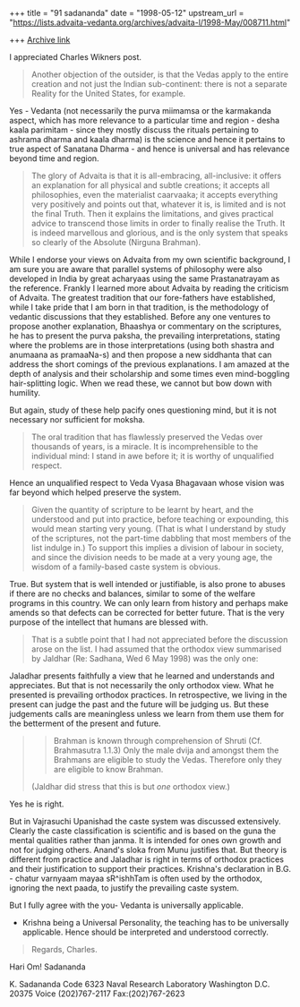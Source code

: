 +++
title = "91 sadananda"
date = "1998-05-12"
upstream_url = "https://lists.advaita-vedanta.org/archives/advaita-l/1998-May/008711.html"

+++
[Archive link](https://lists.advaita-vedanta.org/archives/advaita-l/1998-May/008711.html)

I appreciated Charles Wikners post.

>Another objection of the outsider, is that the Vedas apply to the
>entire creation and not just the Indian sub-continent: there is
>not a separate Reality for the United States, for example.

Yes - Vedanta (not necessarily the purva miimamsa or the karmakanda aspect,
which has more relevance to a particular time and region - desha kaala
parimitam - since they mostly discuss the rituals pertaining to ashrama
dharma and kaala dharma)  is the science and hence it pertains to true
aspect of Sanatana Dharma - and hence is universal and has relevance beyond
time and region.

>  The glory of Advaita is that it is
>all-embracing, all-inclusive: it offers an explanation for all
>physical and subtle creations; it accepts all philosophies,
>even the materialist caarvaaka; it accepts everything very
>positively and points out that, whatever it is, is limited
>and is not the final Truth.  Then it explains the limitations,
>and gives practical advice to transcend those limits in order
>to finally realise the Truth.  It is indeed marvellous and
>glorious, and is the only system that speaks so clearly of
>the Absolute (Nirguna Brahman).

While I endorse your views on Advaita from my own scientific background, I
am sure you are aware that parallel systems of philosophy were also
developed in India by great acharyaas using the same Prastanatrayam as the
reference.  Frankly I learned more about Advaita by reading the criticism
of Advaita.  The greatest tradition that our fore-fathers have established,
while I take pride that I am born in that tradition, is the methodology of
vedantic discussions that they established.  Before any one ventures to
propose another explanation, Bhaashya or commentary on the scriptures,  he
has to present the purva paksha, the prevailing interpretations, stating
where the problems are in those interpretations (using both shastra and
anumaana as pramaaNa-s) and then propose a new siddhanta that can address
the short comings of the previous explanations.  I am amazed at the depth
of analysis and their scholarship and some times even mind-boggling
hair-splitting logic. When we read these, we cannot but bow down with
humility.

But again, study of these help pacify ones questioning mind, but it is not
necessary nor sufficient for moksha.

>The oral tradition that has flawlessly preserved the Vedas
>over thousands of years, is a miracle.  It is incomprehensible
>to the individual mind: I stand in awe before it; it is worthy
>of unqualified respect.

Hence an unqualified respect to Veda Vyasa Bhagavaan whose vision was far
beyond which helped preserve the system.

>Given the quantity of scripture to be learnt by heart, and the
>understood and put into practice, before teaching or expounding,
>this would mean starting very young.  (That is what I understand
>by study of the scriptures, not the part-time dabbling that most
>members of the list indulge in.)  To support this implies a
>division of labour in society, and since the division needs to
>be made at a very young age, the wisdom of a family-based caste
>system is obvious.

True.  But system that is well intended or justifiable, is also prone to
abuses if there are no checks and balances, similar to some of the welfare
programs in this country.  We can only learn from history and perhaps make
amends so that defects can be corrected for better future. That is the very
purpose of the intellect that humans are blessed with.

>That is a subtle point that I had not appreciated before the
>discussion arose on the list.  I had assumed that the orthodox
>view summarised by Jaldhar (Re: Sadhana, Wed 6 May 1998) was
>the only one:

Jaladhar presents faithfully a view that he learned and understands and
appreciates.  But that is not necessarily  the only orthodox view.  What he
presented is prevailing orthodox practices.  In retrospective, we living in
the present can judge the past and the future will be judging us.  But
these judgements calls are meaningless unless we learn from them use them
for the betterment of the present and future.

>> Brahman is known through comprehension of Shruti
>> (Cf. Brahmasutra 1.1.3)  Only the male dvija and amongst
>> them the Brahmans are eligible to study the Vedas.
>> Therefore only they are eligible to know Brahman.
>
>(Jaldhar did stress that this is but _one_ orthodox view.)

Yes he is right.

But in Vajrasuchi Upanishad the caste system was discussed extensively.
Clearly the caste classification is scientific and is based on the guna the
mental qualities rather than janma. It is intended for ones own growth and
not for judging others.  Anand's sloka from Munu justifies that.  But
theory is different from practice and Jaladhar is right in terms of
orthodox practices and their justification to support their practices.
Krishna's declaration in B.G. - chatur varnyaam mayaa sR^ishhTam is often
used by the orthodox, ignoring the next paada, to justify the prevailing
caste system.

But I fully agree with the you- Vedanta is universally applicable.
- Krishna being a Universal Personality, the teaching has to be universally
applicable. Hence should be interpreted and understood correctly.


>Regards, Charles.

Hari Om!
Sadananda


K. Sadananda
Code 6323
Naval Research Laboratory
Washington D.C. 20375
Voice (202)767-2117
Fax:(202)767-2623

